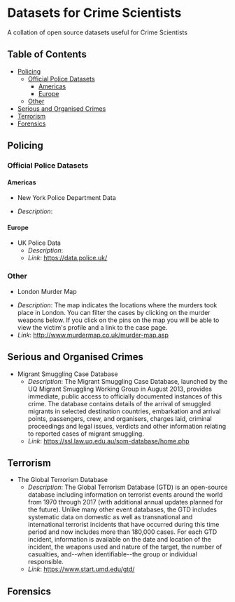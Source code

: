 # Datasets for Crime Scientists
A collation of open source datasets useful for Crime Scientists

## Table of Contents
- [Policing](#policing)
  * [Official Police Datasets](#official-police-datasets)
    + [Americas](#americas)
    + [Europe](#europe)
  * [Other](#other)
- [Serious and Organised Crimes](#serious-and-organised-crimes)
- [Terrorism](#terrorism)
- [Forensics](#forensics)

## Policing

### Official Police Datasets
#### Americas
* New York Police Department Data
 - *Description*: 

#### Europe
* UK Police Data
  - *Description*:
  - *Link*: https://data.police.uk/
  
 ### Other
 * London Murder Map
  - *Description*: The map indicates the locations where the murders took place in London. You can filter the cases by clicking on the murder weapons below. If you click on the pins on the map you will be able to view the victim's profile and a link to the case page.
  - *Link*: http://www.murdermap.co.uk/murder-map.asp
  


## Serious and Organised Crimes
* Migrant Smuggling Case Database
  - *Description*: The Migrant Smuggling Case Database, launched by the UQ Migrant Smuggling Working Group in August 2013, provides immediate, public access to officially documented instances of this crime. The database contains details of the arrival of smuggled migrants in selected destination countries, embarkation and arrival points, passengers, crew, and organisers, charges laid, criminal proceedings and legal issues, verdicts and other information relating to reported cases of migrant smuggling.
  - *Link*: https://ssl.law.uq.edu.au/som-database/home.php
## Terrorism
* The Global Terrorism Database
  - *Description*: The Global Terrorism Database (GTD) is an open-source database including information on terrorist events around the world from 1970 through 2017 (with additional annual updates planned for the future). Unlike many other event databases, the GTD includes systematic data on domestic as well as transnational and international terrorist incidents that have occurred during this time period and now includes more than 180,000 cases. For each GTD incident, information is available on the date and location of the incident, the weapons used and nature of the target, the number of casualties, and--when identifiable--the group or individual responsible.
  - *Link*: https://www.start.umd.edu/gtd/

## Forensics




